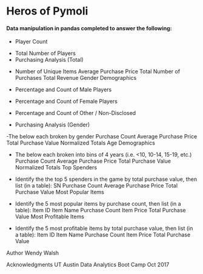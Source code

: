 # Heros of Pymoli
#### Data manipulation in pandas completed to answer the following:

- Player Count
*  Total Number of Players
*  Purchasing Analysis (Total)

-  Number of Unique Items
        Average Purchase Price
        Total Number of Purchases
        Total Revenue
        Gender Demographics

-  Percentage and Count of Male Players
-  Percentage and Count of Female Players
-  Percentage and Count of Other / Non-Disclosed
-  Purchasing Analysis (Gender)

-The below each broken by gender
        Purchase Count
        Average Purchase Price
        Total Purchase Value
        Normalized Totals
        Age Demographics

-  The below each broken into bins of 4 years (i.e. <10, 10-14, 15-19, etc.)
        Purchase Count
        Average Purchase Price
        Total Purchase Value
        Normalized Totals
        Top Spenders

-  Identify the the top 5 spenders in the game by total purchase value, then list (in a table):
        SN
        Purchase Count
        Average Purchase Price
        Total Purchase Value
        Most Popular Items

-  Identify the 5 most popular items by purchase count, then list (in a table):
        Item ID
        Item Name
        Purchase Count
        Item Price
        Total Purchase Value
        Most Profitable Items

-  Identify the 5 most profitable items by total purchase value, then list (in a table):
        Item ID
        Item Name
        Purchase Count
        Item Price
        Total Purchase Value

Author
Wendy Walsh


Acknowledgments
UT Austin Data Analytics Boot Camp Oct 2017
